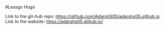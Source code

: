 #Lessgo Hugo

Link to the git-hub repo: https://github.com/AdarshS05/adarshs05.github.io <br/>
Link to the website: https://adarshs05.github.io/
